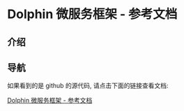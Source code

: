 # Dolphin 微服务框架 - 参考文档

## 介绍


## 导航

如果看到的是 github 的源代码, 请点击下面的链接查看文档:

[Dolphin 微服务框架 - 参考文档](https://reference.dolphin.basiccloud.net)

